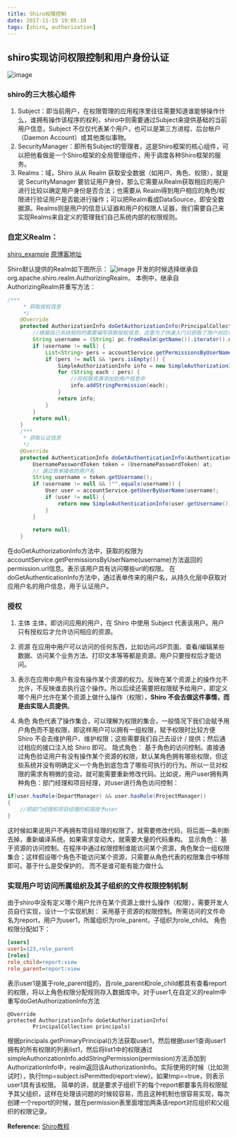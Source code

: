 ```yaml
---
title: Shiro权限控制
date: 2017-11-15 19:05:10
tags: [shiro, authorization]
---
```


## shiro实现访问权限控制和用户身份认证


![image](http://wiki.jikexueyuan.com/project/shiro/images/3.png)
### shiro的三大核心组件
1. Subject：即当前用户，在权限管理的应用程序里往往需要知道谁能够操作什么，谁拥有操作该程序的权利，shiro中则需要通过Subject来提供基础的当前用户信息，Subject 不仅仅代表某个用户，也可以是第三方进程、后台帐户（Daemon Account）或其他类似事物。
2. SecurityManager：即所有Subject的管理者，这是Shiro框架的核心组件，可以把他看做是一个Shiro框架的全局管理组件，用于调度各种Shiro框架的服务。
3. Realms：域，Shiro 从从 Realm 获取安全数据（如用户、角色、权限），就是说 SecurityManager 要验证用户身份，那么它需要从Realm获取相应的用户进行比较以确定用户身份是否合法；也需要从 Realm得到用户相应的角色/权限进行验证用户是否能进行操作；可以把Realm看成DataSource，即安全数据源。Realms则是用户的信息认证器和用户的权限人证器，我们需要自己来实现Realms来自定义的管理我们自己系统内部的权限规则。
<!--more-->

### 自定义Realm：
[shiro_example](https://github.com/swinglife/shiro_ex)
[原博客地址](http://blog.csdn.net/swingpyzf/article/details/46342023/#reply)

Shiro默认提供的Realm如下图所示：
![image](http://wiki.jikexueyuan.com/project/shiro/images/5.png)
开发的时候选择继承自org.apache.shiro.realm.AuthorizingRealm， 本例中，继承自AuthorizingRealm并重写方法：
```java
/*** 
     * 获取授权信息 
     */  
    @Override  
    protected AuthorizationInfo doGetAuthorizationInfo(PrincipalCollection pc) {  
        //根据自己系统规则的需要编写获取授权信息，这里为了快速入门只获取了用户对应角色的资源url信息  
        String username = (String) pc.fromRealm(getName()).iterator().next();  
        if (username != null) {  
            List<String> pers = accountService.getPermissionsByUserName(username);  
            if (pers != null && !pers.isEmpty()) {  
                SimpleAuthorizationInfo info = new SimpleAuthorizationInfo();  
                for (String each : pers) {  
                    //将权限资源添加到用户信息中  
                    info.addStringPermission(each);  
                }  
                return info;  
            }  
        }  
        return null;  
    }  
    /*** 
     * 获取认证信息 
     */  
    @Override  
    protected AuthenticationInfo doGetAuthenticationInfo(AuthenticationToken at) throws AuthenticationException {  
        UsernamePasswordToken token = (UsernamePasswordToken) at;  
        // 通过表单接收的用户名  
        String username = token.getUsername();  
        if (username != null && !"".equals(username)) {  
            User user = accountService.getUserByUserName(username);  
            if (user != null) {  
                return new SimpleAuthenticationInfo(user.getUsername(), user.getPassword(), getName());  
            }  
        }  
  
        return null;  
    }
```
在doGetAuthorizationInfo方法中，获取的权限为accountService.getPermissionsByUserName(username)方法返回的permission.url信息。表示该用户具有访问哪些url的权限。
在doGetAuthenticationInfo方法中，通过表单传来的用户名，从持久化层中获取对应用户名的用户信息，用于认证用户。

### 授权
1. 主体
主体，即访问应用的用户，在 Shiro 中使用 Subject 代表该用户。用户只有授权后才允许访问相应的资源。

2. 资源
在应用中用户可以访问的任何东西，比如访问JSP页面、查看/编辑某些数据、访问某个业务方法、打印文本等等都是资源。用户只要授权后才能访问。

3. 表示在应用中用户有没有操作某个资源的权力。反映在某个资源上的操作允不允许，不反映谁去执行这个操作。所以后续还需要把权限赋予给用户，即定义哪个用户允许在某个资源上做什么操作（权限），**Shiro 不会去做这件事情，而是由实现人员提供**。
4. 角色
角色代表了操作集合，可以理解为权限的集合，一般情况下我们会赋予用户角色而不是权限，即这样用户可以拥有一组权限，赋予权限时比较方便
Shiro 不会去维护用户、维护权限；这些需要我们自己去设计 / 提供；然后通过相应的接口注入给 Shiro 即可。
隐式角色：
基于角色的访问控制。直接通过角色验证用户有没有操作某个资源的权限，默认某角色拥有哪些权限，但这些系统并没有明确定义一个角色到底包含了哪些可执行的行为。所以一旦对权限的需求有稍微的变动，就可能需要重新修改代码。比如说，用户user拥有两种角色：部门经理和项目经理，对user进行角色访问控制：
```java
if(user.hasRole(DepartManager) && user.hasRole(ProjectManager))
{
    //把部门经理和项目经理的权限授予user
}
```
这时候如果说用户不再拥有项目经理的权限了，就需要修改代码，将后面一条判断去掉，重新编译系统。如果需求变动大，就需要大量的代码重构。
显示角色：
基于资源的访问控制。在程序中通过权限控制谁能访问某个资源，角色聚合一组权限集合；这样假设哪个角色不能访问某个资源，只需要从角色代表的权限集合中移除即可。基于什么是受保护的， 而不是谁可能有能力做什么

### 实现用户可访问所属组织及其子组织的文件权限控制机制
由于shiro中没有定义哪个用户允许在某个资源上做什么操作（权限），需要开发人员自行实现，设计一个实现机制：
采用基于资源的权限控制。所需访问的文件命名为report，用户为user1，所属组织为role_parent，子组织为role_child。
角色权限分配如下：
```ini
[users]
user1=123,role_parent
[roles]
role_child=report:view
role_parent=report:view
```
表示user1是属于role_parent组的，且role_parent和role_child都具有查看report的权限，将以上角色权限分配规则存入数据库中。对于user1,在自定义的realm中重写doGetAuthorizationInfo方法
```
@Override  
protected AuthorizationInfo doGetAuthorizationInfo(  
        PrincipalCollection principals)
```
根据principals.getPrimaryPrincipal()方法获取user1，然后根据user1查询user1拥有的所有权限的列表list1，然后将list1中的权限通过simpleAuthorizationInfo.addStringPermission(permission)方法添加到AuthorizationInfo中，realm返回该AuthorizationInfo。实际使用的时候（比如测试时），执行tmp=subject.isPermitted(report:view)，如果tmp==true，则表示user1具有该权限。
简单的讲，就是要求子组织下的每个report都要事先将权限赋予其父组织，这样在处理该问题的时候较容易，而且这种机制也很容易实现，每次创建一个report的时候，就在permission表里面增加两条该report对应组织和父组织的权限记录。

**Reference:**
[Shiro教程](http://wiki.jikexueyuan.com/project/shiro/)